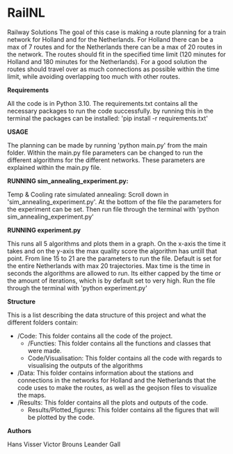 # RailNL
Railway Solutions
The goal of this case is making a route planning for a train network for Holland and for the Netherlands.
For Holland there can be a max of 7 routes and for the Netherlands there can be a max of 20 routes in the network.
The routes should fit in the specified time limit (120 minutes for Holland and 180 minutes for the Netherlands).
For a good solution the routes should travel over as much connections as possible within the time limit, 
while avoiding overlapping too much with other routes.

**Requirements**

All the code is in Python 3.10. The requirements.txt contains all the necessary packages to run the code successfully. 
by running this in the terminal the packages can be installed:
'pip install -r requirements.txt'

**USAGE**

The planning can be made by running 'python main.py' from the main folder.
Within the main.py file parameters can be changed to run the different algorithms for the different networks.
These parameters are explained within the main.py file.

**RUNNING sim_annealing_experiment.py:**

Temp & Cooling rate simulated annealing:
Scroll down in 'sim_annealing_experiment.py'. At the bottom of the file the parameters for the experiment can be set.
Then run file through the terminal with 'python sim_annealing_experiment.py'

**RUNNING experiment.py**

This runs all 5 algorithms and plots them in a graph. On the x-axis the time it takes and on the y-axis the max quality score the algorithm has untill that point.
From line 15 to 21 are the parameters to run the file. Default is set for the entire Netherlands with max 20 trajectories.
Max time is the time in seconds the algorithms are allowed to run. Its either capped by the time or the amount of iterations, which is by default set to very high.
Run the file through the terminal with 'python experiment.py'

**Structure**

This is a list describing the data structure of this project and what the different folders contain:

- /Code: This folder contains all the code of the project.
   - /Functies: This folder contains all the functions and classes that were made.
   - Code/Visualisation: This folder contains all the code with regards to visualising the outputs of the algorithms
- /Data: This folder contains information about the stations and connections in the networks for Holland and the Netherlands that the code uses to make the routes, as well as the geojson files to visualize the maps.
- /Results: This folder contains all the plots and outputs of the code.
  - Results/Plotted_figures: This folder contains all the figures that will be plotted by the code.

**Authors**

Hans Visser
Victor Brouns
Leander Gall
